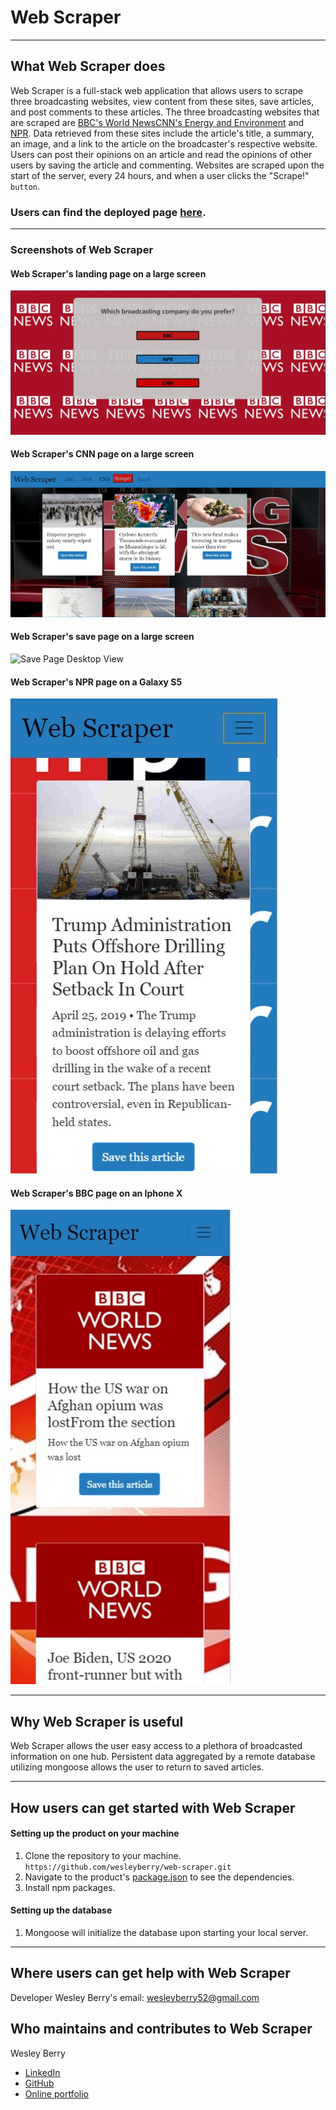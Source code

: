 # Web Scraper
- - -
## What Web Scraper does
Web Scraper is a full-stack web application that allows users to scrape three broadcasting websites, view content from these sites, save articles, and post comments to these articles. The three broadcasting websites that are scraped are [BBC's World News](https://www.bbc.com/news/world)[CNN's Energy and Environment](https://www.cnn.com/specials/us/energy-and-environment) and [NPR](https://www.npr.org/sections/news/). 
Data retrieved from these sites include the article's title, a summary, an image, and a link to the article on the broadcaster's respective website. Users can post their opinions on an article and read the opinions of other users by saving the article and commenting. Websites are scraped upon the start of the server, every 24 hours, and when a user clicks the "Scrape!" `button`.


### Users can find the deployed page [here](https://guarded-retreat-56798.herokuapp.com/).
- - -
### Screenshots of Web Scraper
#### Web Scraper's landing page on a large screen
![Landing Page Desktop View](/public/screenshots/landing.JPG)
#### Web Scraper's CNN page on a large screen
![CNN Page Desktop View](/public/screenshots/cnn.JPG)
#### Web Scraper's save page on a large screen
![Save Page Desktop View](/public/screenshots/save.JPG)
#### Web Scraper's NPR page on a Galaxy S5
![NPR Page Galaxy S5](/public/screenshots/galaxys5.JPG)
#### Web Scraper's BBC page on an Iphone X
![BBC Page Iphone X](/public/screenshots/iphonex.JPG)
- - -
## Why Web Scraper is useful
Web Scraper allows the user easy access to a plethora of broadcasted information on one hub. Persistent data aggregated by a remote database utilizing mongoose allows the user to return to saved articles.
- - -
## How users can get started with Web Scraper
#### Setting up the product on your machine
1. Clone the repository to your machine.
`https://github.com/wesleyberry/web-scraper.git`
2. Navigate to the product's [package.json](/package.json) to see the dependencies.
3. Install npm packages.
#### Setting up the database
1. Mongoose will initialize the database upon starting your local server.
- - -
## Where users can get help with Web Scraper
Developer Wesley Berry's email: wesleyberry52@gmail.com
## Who maintains and contributes to Web Scraper
Wesley Berry 
* [LinkedIn](https://www.linkedin.com/in/wesley-berry-89742317a)
* [GitHub](https://github.com/wesleyberry)
* [Online portfolio](https://wesleyberry.github.io/Responsive-Portfolio/)